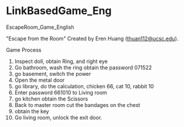 # LinkBasedGame_Eng
 EscapeRoom_Game_English
 
 "Escape from the Room"
 Created by Eren Huang (thuan112@ucsc.edu).
 
 Game Process
 
 1. Inspect doll, obtain Ring, and right eye
 2. Go bathroom, wash the ring obtain the password 071522
 3. go basement, switch the power
 4. Open the metal door
 5. go library, do the calculation, chicken 66, cat 10, rabbit 10
 6. Enter password 661010 to Living room
 7. go kitchen obtain the Scissors
 8. Back to master room cut the bandages on the chest
 9. obtain the key
 10. Go living room, unlock the exit door.
 
 
